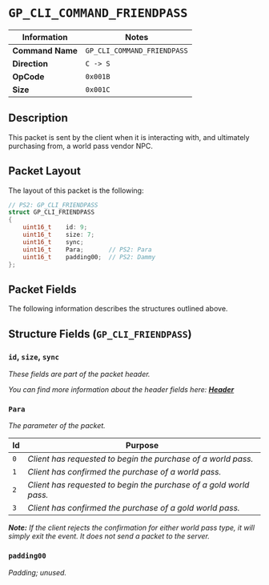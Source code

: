 # `GP_CLI_COMMAND_FRIENDPASS`

| Information               | Notes |
|---                        |---    |
| **Command Name**          | `GP_CLI_COMMAND_FRIENDPASS` |
| **Direction**             | `C -> S` |
| **OpCode**                | `0x001B` |
| **Size**                  | `0x001C` |

## Description

This packet is sent by the client when it is interacting with, and ultimately purchasing from, a world pass vendor NPC.

## Packet Layout

The layout of this packet is the following:

```cpp
// PS2: GP_CLI_FRIENDPASS
struct GP_CLI_FRIENDPASS
{
    uint16_t    id: 9;
    uint16_t    size: 7;
    uint16_t    sync;
    uint16_t    Para;       // PS2: Para
    uint16_t    padding00;  // PS2: Dammy
};
```

## Packet Fields

The following information describes the structures outlined above.

## Structure Fields (`GP_CLI_FRIENDPASS`)

### `id`, `size`, `sync`

_These fields are part of the packet header._

_You can find more information about the header fields here: [**Header**](/world/HEADER.md)_

### `Para`

_The parameter of the packet._

| Id | Purpose |
| --- | --- |
| `0` | _Client has requested to begin the purchase of a world pass._ |
| `1` | _Client has confirmed the purchase of a world pass._ |
| `2` | _Client has requested to begin the purchase of a gold world pass._ |
| `3` | _Client has confirmed the purchase of a gold world pass._ |

_**Note:** If the client rejects the confirmation for either world pass type, it will simply exit the event. It does not send a packet to the server._

### `padding00`

_Padding; unused._
